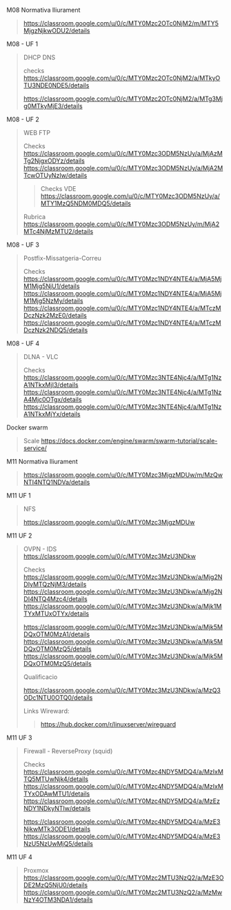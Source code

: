 M08 Normativa lliurament
> https://classroom.google.com/u/0/c/MTY0Mzc2OTc0NjM2/m/MTY5MjgzNjkwODU2/details


M08 - UF 1
> DHCP DNS
>
> checks
> https://classroom.google.com/u/0/c/MTY0Mzc2OTc0NjM2/a/MTkyOTU3NDE0NDE5/details
> 
> https://classroom.google.com/u/0/c/MTY0Mzc2OTc0NjM2/a/MTg3Mjg0MTkyMjE3/details
> 
> 
M08 - UF 2

> WEB FTP
> 
> Checks
> https://classroom.google.com/u/0/c/MTY0Mzc3ODM5NzUy/a/MjAzMTg2NjgxODYz/details
> https://classroom.google.com/u/0/c/MTY0Mzc3ODM5NzUy/a/MjA2MTcwOTUyNzIw/details
>> Checks VDE
>> https://classroom.google.com/u/0/c/MTY0Mzc3ODM5NzUy/a/MTY1MzQ5NDM0MDQ5/details
> 
> Rubrica
> https://classroom.google.com/u/0/c/MTY0Mzc3ODM5NzUy/m/MjA2MTc4NjMzMTU2/details


M08 - UF 3

> Postfix-Missatgeria-Correu
> 
> Checks
> https://classroom.google.com/u/0/c/MTY0Mzc1NDY4NTE4/a/MjA5MjM1Mjg5NjU1/details
> https://classroom.google.com/u/0/c/MTY0Mzc1NDY4NTE4/a/MjA5MjM1Mjg5NzMy/details
> https://classroom.google.com/u/0/c/MTY0Mzc1NDY4NTE4/a/MTczMDczNzk2MzE0/details
> https://classroom.google.com/u/0/c/MTY0Mzc1NDY4NTE4/a/MTczMDczNzk2NDQ5/details

M08 - UF 4 

> DLNA - VLC
> 
> Checks
> https://classroom.google.com/u/0/c/MTY0Mzc3NTE4Njc4/a/MTg1NzA1NTkxMjI3/details
> https://classroom.google.com/u/0/c/MTY0Mzc3NTE4Njc4/a/MTg1NzA4Mjc0OTgx/details
> https://classroom.google.com/u/0/c/MTY0Mzc3NTE4Njc4/a/MTg1NzA1NTkxMjYx/details

Docker swarm
> Scale
> https://docs.docker.com/engine/swarm/swarm-tutorial/scale-service/

 
 
M11 Normativa lliurament
> https://classroom.google.com/u/0/c/MTY0Mzc3MjgzMDUw/m/MzQwNTI4NTQ1NDVa/details


M11 UF 1

> NFS
> 
> https://classroom.google.com/u/0/c/MTY0Mzc3MjgzMDUw

M11 UF 2

> OVPN - IDS
> https://classroom.google.com/u/0/c/MTY0Mzc3MzU3NDkw
> 
> Checks
> https://classroom.google.com/u/0/c/MTY0Mzc3MzU3NDkw/a/Mjg2NDIyMTQzNjM3/details
> https://classroom.google.com/u/0/c/MTY0Mzc3MzU3NDkw/a/Mjg2NDI4NTQ4Mzc4/details
> https://classroom.google.com/u/0/c/MTY0Mzc3MzU3NDkw/a/Mjk1MTYxMTUxOTYx/details
> 
> https://classroom.google.com/u/0/c/MTY0Mzc3MzU3NDkw/a/Mjk5MDQxOTM0MzA1/details
> https://classroom.google.com/u/0/c/MTY0Mzc3MzU3NDkw/a/Mjk5MDQxOTM0MzQ5/details
> https://classroom.google.com/u/0/c/MTY0Mzc3MzU3NDkw/a/Mjk5MDQxOTM0MzQ5/details
>
> Qualificacio
> 
> https://classroom.google.com/u/0/c/MTY0Mzc3MzU3NDkw/a/MzQ3ODc1NTU0OTQ0/details
> 
> Links
> Wireward:
>> https://hub.docker.com/r/linuxserver/wireguard
> 
> 

M11 UF 3

> Firewall - ReverseProxy (squid)
> 
> Checks
> https://classroom.google.com/u/0/c/MTY0Mzc4NDY5MDQ4/a/MzIxMTQ5MTUwNjk4/details
> https://classroom.google.com/u/0/c/MTY0Mzc4NDY5MDQ4/a/MzIxMTYxODAwMTU1/details
> https://classroom.google.com/u/0/c/MTY0Mzc4NDY5MDQ4/a/MzEzNDY1NDkyNTIw/details
> 
> https://classroom.google.com/u/0/c/MTY0Mzc4NDY5MDQ4/a/MzE3NjkwMTk3ODE1/details
> https://classroom.google.com/u/0/c/MTY0Mzc4NDY5MDQ4/a/MzE3NzU5NzUwMjQ5/details
 
M11 UF 4
> Proxmox
> https://classroom.google.com/u/0/c/MTY0Mzc2MTU3NzQ2/a/MzE3ODE2MzQ5NjU0/details
> https://classroom.google.com/u/0/c/MTY0Mzc2MTU3NzQ2/a/MzMwNzY4OTM3NDA1/details
